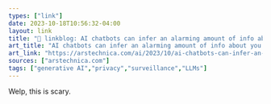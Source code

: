 ```yaml
---
types: ["link"]
date: 2023-10-18T10:56:32-04:00
layout: link
title: "🔗 linkblog: AI chatbots can infer an alarming amount of info about you from your responses | Ars Technica'"
art_title: "AI chatbots can infer an alarming amount of info about you from your responses | Ars Technica"
art_link: "https://arstechnica.com/ai/2023/10/ai-chatbots-can-infer-an-alarming-amount-of-info-about-you-from-your-responses/"
sources: ["arstechnica.com"]
tags: ["generative AI","privacy","surveillance","LLMs"]
---
```

Welp, this is scary.
